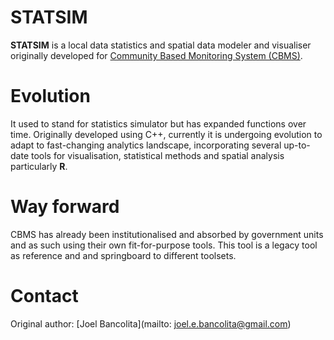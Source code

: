 # STATSIM
**STATSIM** is a local data statistics and spatial data modeler and visualiser originally developed for [Community Based Monitoring System (CBMS)](https://www.pep-net.org/methods/cbms). 

# Evolution
It used to stand for statistics simulator but has expanded functions over time. Originally developed using C++, currently it is undergoing evolution to adapt to fast-changing analytics landscape, incorporating several up-to-date tools for visualisation, statistical methods and spatial analysis particularly **R**.

# Way forward
CBMS has already been institutionalised and absorbed by government units and as such using their own fit-for-purpose tools. This tool is a legacy tool as reference and and springboard to different toolsets.

# Contact
Original author: [Joel Bancolita](mailto: joel.e.bancolita@gmail.com)
